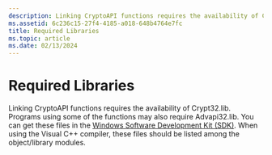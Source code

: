 ```yaml
---
description: Linking CryptoAPI functions requires the availability of Crypt32.lib. Programs using some of the functions may also require Advapi32.lib. When using the Visual&\#160;C++ compiler, these files should be listed among the object/library modules.
ms.assetid: 6c236c15-27f4-4185-a018-648b4764e7fc
title: Required Libraries
ms.topic: article
ms.date: 02/13/2024
---
```


# Required Libraries

Linking CryptoAPI functions requires the availability of Crypt32.lib. Programs using some of the functions may also require Advapi32.lib. You can get these files in the [Windows Software Development Kit (SDK)](https://developer.microsoft.com/windows/downloads/windows-sdk/). When using the Visual C++ compiler, these files should be listed among the object/library modules.
